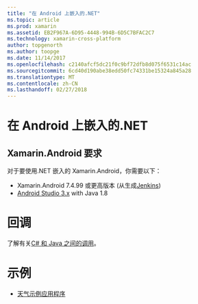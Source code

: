 ```yaml
---
title: "在 Android 上嵌入的.NET"
ms.topic: article
ms.prod: xamarin
ms.assetid: EB2F967A-6D95-4448-994B-6D5C7BFAC2C7
ms.technology: xamarin-cross-platform
author: topgenorth
ms.author: toopge
ms.date: 11/14/2017
ms.openlocfilehash: c2140afcf5dc21f0c9bf72dfb8d075f6531c14ac
ms.sourcegitcommit: 6cd40d190abe38edd50fc74331be15324a845a28
ms.translationtype: MT
ms.contentlocale: zh-CN
ms.lasthandoff: 02/27/2018
---
```

# <a name="net-embedding-on-android"></a>在 Android 上嵌入的.NET

## <a name="xamarinandroid-requirements"></a>Xamarin.Android 要求

对于要使用.NET 嵌入的 Xamarin.Android，你需要以下：

* Xamarin.Android 7.4.99 或更高版本 (从生成[Jenkins](https://jenkins.mono-project.com/view/Xamarin.Android/job/xamarin-android/lastSuccessfulBuild/Azure/))
* [Android Studio 3.x](https://developer.android.com/studio/index.html) with Java 1.8

# <a name="callbacks"></a>回调

了解有关[C# 和 Java 之间的调用](callbacks.md)。

# <a name="samples"></a>示例

* [天气示例应用程序](https://github.com/jamesmontemagno/embeddinator-weather)
